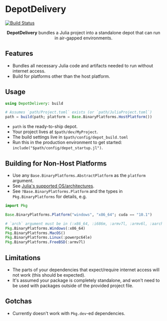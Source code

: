 # DepotDelivery

[![Build Status](https://github.com/juliacomputing/DepotDelivery.jl/actions/workflows/CI.yml/badge.svg?branch=main)](https://github.com/juliacomputing/DepotDelivery.jl/actions/workflows/CI.yml?query=branch%3Amain)

<p align="center"><b>DepotDelivery</b> bundles a Julia project into a standalone depot that can run in air-gapped environments.</p>



## Features

- Bundles all necessary Julia code and artifacts needed to run without internet access.
- Build for platforms other than the host platform.

## Usage

```julia
using DepotDelivery: build

# Assumes `path/Project.toml` exists (or `path/JuliaProject.toml`)
path = build(path; platform = Base.BinaryPlatforms.HostPlatform())
```

- `path` is the ready-to-ship depot.
- Your project lives at `$path/dev/MyProject`.
- The build settings live in `$path/config/depot_build.toml`
- Run this in the production environment to get started: `include("$path/config/depot_startup.jl")`.

## Building for Non-Host Platforms

- Use any `Base.BinaryPlatforms.AbstractPlatform` as the `platform` argument.
- See [Julia's supported OS/architectures](https://www.julialang.org/downloads/index.html#supported_platforms).
- See `?Base.BinaryPlatforms.Platform` and the types in `Pkg.BinaryPlatforms` for details, e.g.

```julia
import Pkg

Base.BinaryPlatforms.Platform("windows", "x86_64"; cuda == "10.1")

# `arch` argument must be in (:x86_64, :i686m, :armv7l, :armv6l, :aarch64, :powerpc64le)
Pkg.BinaryPlatforms.Windows(:x86_64)
Pkg.BinaryPlatforms.MacOS()
Pkg.BinaryPlatforms.Linux(:powerpc64le)
Pkg.BinaryPlatforms.FreeBSD(:armv7l)
```

## Limitations

- The parts of your dependencies that expect/require internet access will not work (this should be expected).
- It's assumed your package is completely standalone, and won't need to be used with packages outside of the provided project file.


## Gotchas

- Currently doesn't work with `Pkg.dev`-ed dependencies.
